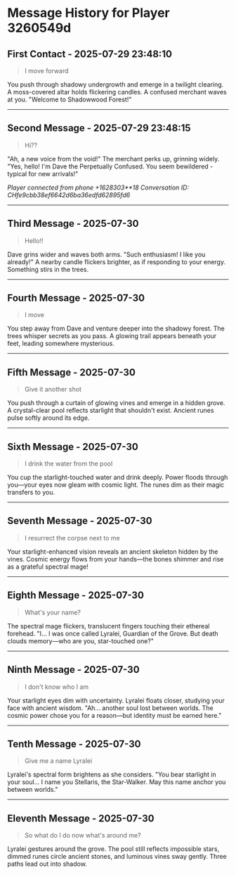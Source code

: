 # Message History for Player 3260549d

## First Contact - 2025-07-29 23:48:10

> I move forward

You push through shadowy undergrowth and emerge in a twilight clearing. A moss-covered altar holds flickering candles. A confused merchant waves at you. "Welcome to Shadowwood Forest!"

---

## Second Message - 2025-07-29 23:48:15

> Hi??

"Ah, a new voice from the void!" The merchant perks up, grinning widely. "Yes, hello! I'm Dave the Perpetually Confused. You seem bewildered - typical for new arrivals!"

*Player connected from phone +1628303**18*
*Conversation ID: CHfe9cbb38ef6642d6ba36edfd62895fd6*

---

## Third Message - 2025-07-30

> Hello!!

Dave grins wider and waves both arms. "Such enthusiasm! I like you already!" A nearby candle flickers brighter, as if responding to your energy. Something stirs in the trees.

---

## Fourth Message - 2025-07-30

> I move

You step away from Dave and venture deeper into the shadowy forest. The trees whisper secrets as you pass. A glowing trail appears beneath your feet, leading somewhere mysterious.

---

## Fifth Message - 2025-07-30

> Give it another shot

You push through a curtain of glowing vines and emerge in a hidden grove. A crystal-clear pool reflects starlight that shouldn't exist. Ancient runes pulse softly around its edge.

---

## Sixth Message - 2025-07-30

> I drink the water from the pool

You cup the starlight-touched water and drink deeply. Power floods through you—your eyes now gleam with cosmic light. The runes dim as their magic transfers to you.

---

## Seventh Message - 2025-07-30

> I resurrect the corpse next to me

Your starlight-enhanced vision reveals an ancient skeleton hidden by the vines. Cosmic energy flows from your hands—the bones shimmer and rise as a grateful spectral mage!

---

## Eighth Message - 2025-07-30

> What's your name?

The spectral mage flickers, translucent fingers touching their ethereal forehead. "I... I was once called Lyralei, Guardian of the Grove. But death clouds memory—who are you, star-touched one?"

---

## Ninth Message - 2025-07-30

> I don't know who I am

Your starlight eyes dim with uncertainty. Lyralei floats closer, studying your face with ancient wisdom. "Ah... another soul lost between worlds. The cosmic power chose you for a reason—but identity must be earned here."

---

## Tenth Message - 2025-07-30

> Give me a name Lyralei

Lyralei's spectral form brightens as she considers. "You bear starlight in your soul... I name you Stellaris, the Star-Walker. May this name anchor you between worlds."

---

## Eleventh Message - 2025-07-30

> So what do I do now what's around me?

Lyralei gestures around the grove. The pool still reflects impossible stars, dimmed runes circle ancient stones, and luminous vines sway gently. Three paths lead out into shadow.